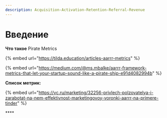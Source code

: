 ```yaml
---
description: Acquisition-Activation-Retention-Referral-Revenue
---
```


# Введение

**Что такое** Pirate Metrics

{% embed url="https://tilda.education/articles-aarrr-metrics" %}



{% embed url="https://medium.com/@ms.mbalke/aarrr-framework-metrics-that-let-your-startup-sound-like-a-pirate-ship-e91d4082994b" %}

**Список метрик:**

{% embed url="https://vc.ru/marketing/32256-privlech-polzovatelya-i-zarabotat-na-nem-effektivnost-marketingovoy-voronki-aarrr-na-primere-tinder" %}

\*\*\*\*

